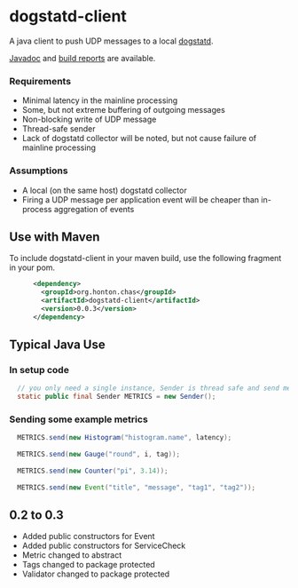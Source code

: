 # dogstatd-client
A java client to push UDP messages to a local [dogstatd](http://docs.datadoghq.com/guides/dogstatsd/).

[Javadoc](https://chonton.github.io/dogstatd-client/0.0.3/apidocs/) and
[build reports](https://chonton.github.io/dogstatd-client/0.0.3/project-reports) are available.

### Requirements
* Minimal latency in the mainline processing
* Some, but not extreme buffering of outgoing messages
* Non-blocking write of UDP message
* Thread-safe sender
* Lack of dogstatd collector will be noted, but not cause failure of mainline processing

### Assumptions
* A local (on the same host) dogstatd collector
* Firing a UDP message per application event will be cheaper than in-process aggregation of events

## Use with Maven
To include dogstatd-client in your maven build, use the following fragment in your pom.
```xml
      <dependency>
        <groupId>org.honton.chas</groupId>
        <artifactId>dogstatd-client</artifactId>
        <version>0.0.3</version>
      </dependency>
```

## Typical Java Use

### In setup code
```java
  // you only need a single instance, Sender is thread safe and send method does not block caller
  static public final Sender METRICS = new Sender();
```

### Sending some example metrics
```java
  METRICS.send(new Histogram("histogram.name", latency);
  
  METRICS.send(new Gauge("round", i, tag));
  
  METRICS.send(new Counter("pi", 3.14));
  
  METRICS.send(new Event("title", "message", "tag1", "tag2"));
```

## 0.2 to 0.3
- Added public constructors for Event
- Added public constructors for ServiceCheck
- Metric changed to abstract
- Tags changed to package protected
- Validator changed to package protected
